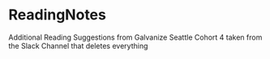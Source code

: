 # ReadingNotes
Additional Reading Suggestions from Galvanize Seattle Cohort 4 taken from the Slack Channel that deletes everything

